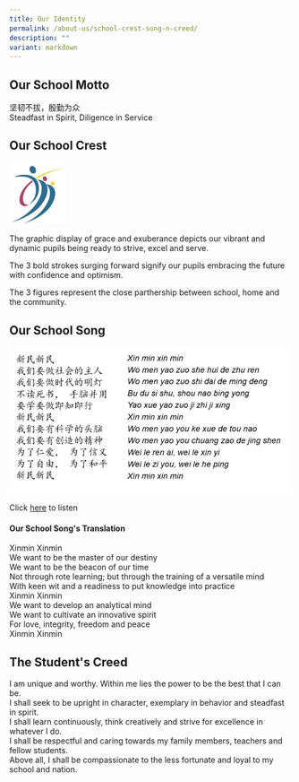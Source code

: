 ```yaml
---
title: Our Identity
permalink: /about-us/school-crest-song-n-creed/
description: ""
variant: markdown
---
```

Our School Motto
----------------


坚韧不拔，殷勤为众<br>
Steadfast in Spirit, Diligence in Service

Our School Crest
----------------

<style>  
img {  
  display: block;  
  margin-left: auto;  
  margin-right: auto;  
}  
</style>  
<img src="/images/schlogo_big.jpeg" alt="School Crest" style="width:20%;">  
  


The graphic display of grace and exuberance depicts our vibrant and dynamic pupils being ready to strive, excel and serve.

  

The 3 bold strokes surging forward signify our pupils embracing the future with confidence and optimism.

  

The 3 figures represent the close parthership between school, home and the community.

Our School Song
---------------

![](/images/School%20Song%20Lyrics/school%20song%20lyrics.png)
  
Click [here](https://drive.google.com/file/d/1goSDSyjUEgymQWwi6vyRIKP4oi5pJymG/view?usp=sharing) to listen


#### Our School Song's Translation

Xinmin Xinmin <br>
We want to be the master of our destiny <br>
We want to be the beacon of our time <br>
Not through rote learning; but through the training of a versatile mind <br>
With keen wit and a readiness to put knowledge into practice <br>
Xinmin Xinmin <br>
We want to develop an analytical mind <br>
We want to cultivate an innovative spirit <br>
For love, integrity, freedom and peace <br>
Xinmin Xinmin

The Student's Creed
-------------------

I am unique and worthy. Within me lies the power to be the best that I can be. <br>
I shall seek to be upright in character, exemplary in behavior and steadfast in spirit. <br>
I shall learn continuously, think creatively and strive for excellence in whatever I do. <br>
I shall be respectful and caring towards my family members, teachers and fellow students. <br>
Above all, I shall be compassionate to the less fortunate and loyal to my school and nation.